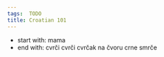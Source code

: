 ```yaml
---
tags:  TODO
title: Croatian 101
---
```

- start with: mama
- end with: cvrči cvrči cvrčak na čvoru crne smrče